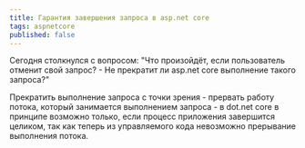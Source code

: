 ```yaml
---
title: Гарантия завершения запроса в asp.net core
tags: aspnetcore
published: false
---
```


Сегодня столкнулся с вопросом: "Что произойдёт, если пользователь отменит свой запрос? - Не прекратит ли asp.net core выполнение такого запроса?"

Прекратить выполнение запроса с точки зрения - прервать работу потока, который занимается выполнением запроса - в dot.net core в принципе возможно только, если процесс приложения завершится целиком, так как теперь из управляемого кода невозможно прерывание выполнения потока.


